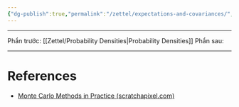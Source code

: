 ```yaml
---
{"dg-publish":true,"permalink":"/zettel/expectations-and-covariances/","noteIcon":"📝","created":"2024-04-19T10:21:22.500+07:00","updated":"2024-04-19T10:25:07.309+07:00"}
---
```




---

Phần trước: [[Zettel/Probability Densities\|Probability Densities]]
Phần sau:

---
# References

- [Monte Carlo Methods in Practice (scratchapixel.com)](https://www.scratchapixel.com/lessons/mathematics-physics-for-computer-graphics/monte-carlo-methods-in-practice/monte-carlo-integration.html)
